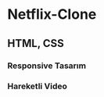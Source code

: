 


<h1>Netflix-Clone</h1>

<h2>HTML, CSS </h2>

<h3>Responsive Tasarım</h3>

<h3>Hareketli Video</h3>
